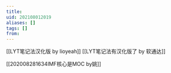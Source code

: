 ```yaml
---
title: 
uid: 202108012019
aliases: []
tags: []
from: 
---
```

[[LYT笔记法汉化版 by lioyeah]]
[[LYT笔记法有汉化版了 by 软通达]]

[[202008281634IMF核心是MOC by姚]]